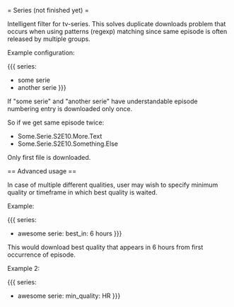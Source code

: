 = Series (not finished yet) =

Intelligent filter for tv-series. This solves duplicate downloads problem that occurs when using patterns (regexp) matching since same episode is often released by multiple groups.

Example configuration:

{{{
series:
  - some serie
  - another serie
}}}          

If "some serie" and "another serie" have understandable episode
numbering entry is downloaded only once.

So if we get same episode twice:
        
 * Some.Serie.S2E10.More.Text
 * Some.Serie.S2E10.Something.Else

Only first file is downloaded.

== Advanced usage ==

In case of multiple different qualities, user may wish to specify minimum quality or timeframe in which best quality is waited.

Example:

{{{
series:
  - awesome serie:
      best_in: 6 hours
}}}

This would download best quality that appears in 6 hours from first occurrence of episode.

Example 2:

{{{
series:
  - awesome serie:
      min_quality: HR
}}}

